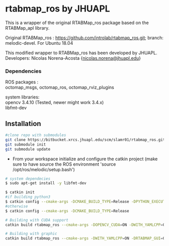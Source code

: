 # rtabmap_ros by JHUAPL
This is a wrapper of the original RTABMap_ros package based on the RTABMap_apl library.

Original RTABMap_ros : https://github.com/introlab/rtabmap_ros.git; branch: melodic-devel.
For Ubuntu 18.04

This modified wrapper to RTABMap_ros has been developed by JHUAPL.  
Developers:
Nicolas Norena-Acosta {nicolas.norena@jhuapl.edu}


### Dependencies

ROS packages :  
octomap_msgs, octomap_ros, octomap_rviz_plugins 

system libraries:  
opencv 3.4.10 (Tested, newer might work 3.4.x)  
libfmt-dev 

## Installation

```bash
#clone repo with submodules
git clone https://bitbucket.xrcs.jhuapl.edu/scm/slamr01/rtabmap_ros.git
git submodule init
git submodule update
```

- From your workspace initialize and configure the catkin project (make sure to have source the ROS environment 'source /opt/ros/melodic/setup.bash')

```bash
# system dependecies
$ sudo apt-get install -y libfmt-dev

$ catkin init
#if building python3
$ catkin config --cmake-args -DCMAKE_BUILD_TYPE=Release -DPYTHON_EXECUTABLE=/usr/bin/python3
#otherwise
$ catkin config --cmake-args -DCMAKE_BUILD_TYPE=Release

# Building with CUDA support 
catkin build rtabmap_ros --cmake-args -DOPENCV_CUDA=ON -DWITH_YAMLCPP=ON 

# Building with graphic
catkin build rtabmap_ros --cmake-args -DWITH_YAMLCPP=ON -DRTABMAP_GUI=ON 
 
```
